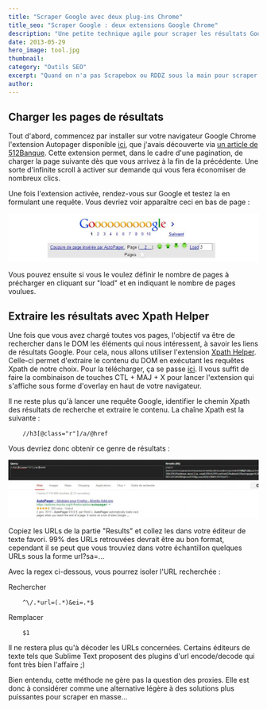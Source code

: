 ```yaml
---
title: "Scraper Google avec deux plug-ins Chrome"
title_seo: "Scraper Google : deux extensions Google Chrome"
description: "Une petite technique agile pour scraper les résultats Google sans quitter son navigateur. Deux plug-ins Chrome suffisent !"
date: 2013-05-29
hero_image: tool.jpg
thumbnail:
category: "Outils SEO"
excerpt: "Quand on n'a pas Scrapebox ou RDDZ sous la main pour scraper les résultats de Google, il est intéressant de disposer d'outils qui pourront faire le travail malgré tout. Je vais donc vous présenter une petite méthode 'artisanale' pour récupérer les résultats de Google en quelques clics."
author:
---
```


## Charger les pages de résultats

Tout d'abord, commencez par installer sur votre navigateur Google Chrome l'extension Autopager disponible [ici](https://chrome.google.com/webstore/detail/autopager-chrome/mmgagnmbebdebebbcleklifnobamjonh?hl=fr), que j'avais découverte via [un article de 512Banque](http://www.deliciouscadaver.com/aspirer-les-resultats-google-manuellement-mais-rapidement.html). Cette extension permet, dans le cadre d'une pagination, de charger la page suivante dès que vous arrivez à la fin de la précédente. Une sorte d'infinite scroll à activer sur demande qui vous fera économiser de nombreux clics.

Une fois l'extension activée, rendez-vous sur Google et testez la en formulant une requête. Vous devriez voir apparaître ceci en bas de page :

![Autopager](/images/posts/autopager.jpg "Autopager")

Vous pouvez ensuite si vous le voulez définir le nombre de pages à précharger en cliquant sur "load" et en indiquant le nombre de pages voulues.

## Extraire les résultats avec Xpath Helper

Une fois que vous avez chargé toutes vos pages, l'objectif va être de rechercher dans le DOM les éléments qui nous intéressent, à savoir les liens de résultats Google. Pour cela, nous allons utiliser l'extension [Xpath Helper](https://chrome.google.com/webstore/detail/xpath-helper/hgimnogjllphhhkhlmebbmlgjoejdpjl). Celle-ci permet d'extraire le contenu du DOM en exécutant les requêtes Xpath de notre choix. Pour la télécharger, ça se passe [ici](https://chrome.google.com/webstore/detail/xpath-helper/hgimnogjllphhhkhlmebbmlgjoejdpjl). Il vous suffit de faire la combinaison de touches CTL + MAJ + X pour lancer l'extension qui s'affiche sous forme d'overlay en haut de votre navigateur.

Il ne reste plus qu'à lancer une requête Google, identifier le chemin Xpath des résultats de recherche et extraire le contenu. La chaîne Xpath est la suivante :

``` code
    //h3[@class="r"]/a/@href
```

Vous devriez donc obtenir ce genre de résultats :

![Xpath Helper](/images/posts/xpathhelper-1024x239.jpg "Xpath Helper")

Copiez les URLs de la partie "Results" et collez les dans votre éditeur de texte favori. 99% des URLs retrouvées devrait être au bon format, cependant il se peut que vous trouviez dans votre échantillon quelques URLs sous la forme url?sa=...

Avec la regex ci-dessous, vous pourrez isoler l'URL recherchée :

Rechercher

``` code
    ^\/.*url=(.*)&ei=.*$
```

Remplacer

``` code
    $1
```

Il ne restera plus qu'à décoder les URLs concernées. Certains éditeurs de texte tels que Sublime Text proposent des plugins d'url encode/decode qui font très bien l'affaire ;)

Bien entendu, cette méthode ne gère pas la question des proxies. Elle est donc à considérer comme une alternative légère à des solutions plus puissantes pour scraper en masse...
